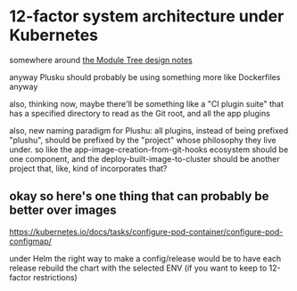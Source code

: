 # 12-factor system architecture under Kubernetes

somewhere around [the Module Tree design notes](10cfcf6f-df6f-4f83-9f17-6a43a43c15e6.md)

anyway Plusku should probably be using something more like Dockerfiles anyway

also, thinking now, maybe there'll be something like a "CI plugin suite" that has a specified directory to read as the Git root, and all the app plugins

also, new naming paradigm for Plushu: all plugins, instead of being prefixed "plushu", should be prefixed by the "project" whose philosophy they live under. so like the app-image-creation-from-git-hooks ecosystem should be one component, and the deploy-built-image-to-cluster should be another project that, like, kind of incorporates that?

## okay so here's one thing that can probably be better over images

https://kubernetes.io/docs/tasks/configure-pod-container/configure-pod-configmap/

under Helm the right way to make a config/release would be to have each release rebuild the chart with the selected ENV (if you want to keep to 12-factor restrictions)
